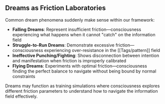 ## Dreams as Friction Laboratories

Common dream phenomena suddenly make sense within our framework:

- **Falling Dreams**: Represent insufficient friction—consciousness experiencing what happens when it cannot "catch" on the information field
- **Struggle-to-Run Dreams**: Demonstrate excessive friction—consciousness experiencing over-resistance in the [[Tags/pattern]] field
- **Ineffective Punching/Fighting**: Shows disconnection between intention and manifestation when friction is improperly calibrated
- **Flying Dreams**: Experiments with optimal friction—consciousness finding the perfect balance to navigate without being bound by normal constraints

Dreams may function as training simulations where consciousness explores different friction parameters to understand how to navigate the information field effectively.